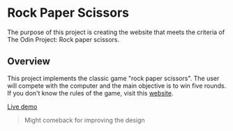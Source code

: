# Rock Paper Scissors

The purpose of this project is creating the website that meets the criteria of The Odin Project: Rock paper scissors.

## Overview

This project implements the classic game "rock paper scissors". The user will compete with the computer and the main objective is to win five rounds. If you don't know the rules of the game, visit this [website](https://www.wikihow.com/Play-Rock,-Paper,-Scissors).


[Live demo](https://peejong.github.io/rock-paper-scissors/)

>Might comeback for improving the design 
